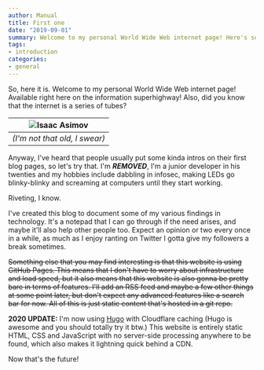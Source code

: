 ```yaml
---
author: Manual
title: First one
date: "2019-09-01"
summary: Welcome to my personal World Wide Web internet page! Here's some information about me as of October 2019.
tags: 
- introduction
categories:
- general
---
```


So, here it is. Welcome to my personal World Wide Web internet page! Available right here on the information superhighway! Also, did you know that the internet is a series of tubes?

| ![Isaac Asimov](/post_files/first-one/1.jpg) |
|:--:|
| *(I'm not that old, I swear)* |

Anyway, I've heard that people usually put some kinda intros on their first blog pages, so let's try that. I'm ***REMOVED***, I'm a junior developer in his twenties and my hobbies include dabbling in infosec, making LEDs go blinky-blinky and screaming at computers until they start working.

Riveting, I know.

I've created this blog to document some of my various findings in technology. It's a notepad that I can go through if the need arises, and maybe it'll also help other people too. Expect an opinion or two every once in a while, as much as I enjoy ranting on Twitter I gotta give my followers a break sometimes.

~~Something else that you may find interesting is that this website is using GitHub Pages. This means that I don't have to worry about infrastructure and load speed, but it also means that this website is also gonna be pretty bare in terms of features. I'll add an RSS feed and maybe a few other things at some point later, but don't expect any advanced features like a search bar for now. All of this is just static content that's hosted in a git repo.~~

**2020 UPDATE:** I'm now using [Hugo](http://gohugo.io) with Cloudflare caching (Hugo is awesome and you should totally try it btw.) This website is entirely static HTML, CSS and JavaScript with no server-side processing anywhere to be found, which also makes it lightning quick behind a CDN.

Now that's the future!
